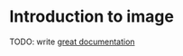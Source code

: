 # Introduction to image

TODO: write [great documentation](http://jacobian.org/writing/what-to-write/)

